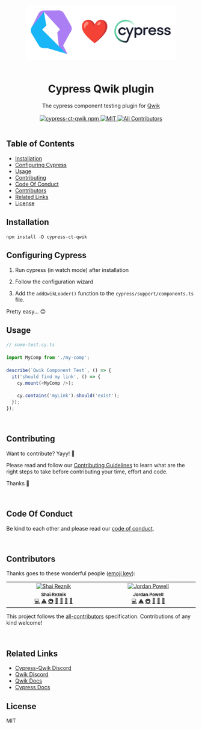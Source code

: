 <p align="center">
<br/>
  <img width="400" src="./assets/cypress-qwik.png" alt="Qwik loves Cypress">
  <br/>
  <br/>
</p>

<h1 align='center'>Cypress Qwik plugin</h1>

<div align='center'>
  The cypress component testing plugin for <a href='https://github.com/BuilderIO/qwik'>Qwik</a>
  <br><br>

  <a href='https://img.shields.io/npm/v/cypress-ct-qwik?label=npm%20version'>
  <img src='https://img.shields.io/npm/v/cypress-ct-qwik?label=npm%20version' alt='cypress-ct-qwik npm'>
  </a>
  <a href='https://opensource.org/licenses/MIT'>
  <img src='https://img.shields.io/badge/License-MIT-green.svg' alt='MIT'>
  </a>
  <a href='#contributors'>
  <img src='https://img.shields.io/badge/all_contributors-1-orange.svg?style=flat-square' alt='All Contributors'>
  </a>

</div>
<br>

## Table of Contents

- [Installation](#installation)
- [Configuring Cypress](#configuring-cypress)
- [Usage](#usage)
- [Contributing](#contributing)
- [Code Of Conduct](#code-of-conduct)
- [Contributors](#contributors)
- [Related Links](#related-links)
- [License](#license)

## Installation

```console
npm install -D cypress-ct-qwik
```

## Configuring Cypress

1. Run cypress (in watch mode) after installation

2. Follow the configuration wizard

3. Add the `addQwikLoader()` function to the `cypress/support/components.ts` file.

Pretty easy... 😊

## Usage

```ts
// some-test.cy.ts

import MyComp from './my-comp';

describe(`Qwik Component Test`, () => {
  it('should find my link', () => {
    cy.mount(<MyComp />);

    cy.contains('myLink').should('exist');
  });
});
```

<br/>

## Contributing

Want to contribute? Yayy! 🎉

Please read and follow our [Contributing Guidelines](CONTRIBUTING.md) to learn what are the right steps to take before contributing your time, effort and code.

Thanks 🙏

<br/>

## Code Of Conduct

Be kind to each other and please read our [code of conduct](CODE_OF_CONDUCT.md).

<br/>

## Contributors

Thanks goes to these wonderful people ([emoji key](https://allcontributors.org/docs/en/emoji-key)):

<!-- ALL-CONTRIBUTORS-LIST:START - Do not remove or modify this section -->
<!-- prettier-ignore-start -->
<!-- markdownlint-disable -->
<table>
  <tbody>
    <tr>
      <td align="center" valign="top" width="14.28%"><a href="https://hirez.io/?utm_source=github&utm_medium=link&utm_campaign=cypress-qwik"><img src="https://avatars1.githubusercontent.com/u/1430726?v=4?s=100" width="100px;" alt="Shai Reznik"/><br /><sub><b>Shai Reznik</b></sub></a><br /><a href="https://github.com/qwikifiers/cypress-qwik/commits?author=shairez" title="Code">💻</a> <a href="https://github.com/qwikifiers/cypress-qwik/commits?author=shairez" title="Tests">⚠️</a> <a href="#infra-shairez" title="Infrastructure (Hosting, Build-Tools, etc)">🚇</a> <a href="https://github.com/qwikifiers/cypress-qwik/commits?author=shairez" title="Documentation">📖</a> <a href="#maintenance-shairez" title="Maintenance">🚧</a> <a href="https://github.com/qwikifiers/cypress-qwik/pulls?q=is%3Apr+reviewed-by%3Ashairez" title="Reviewed Pull Requests">👀</a> <a href="#ideas-shairez" title="Ideas, Planning, & Feedback">🤔</a></td>
      <td align="center" valign="top" width="14.28%"><a href="https://github.com/jordanpowell88"><img src="https://avatars.githubusercontent.com/u/3605268?v=4?s=100" width="100px;" alt="Jordan Powell"/><br /><sub><b>Jordan Powell</b></sub></a><br /><a href="https://github.com/qwikifiers/cypress-qwik/commits?author=jordanpowell88" title="Code">💻</a> <a href="https://github.com/qwikifiers/cypress-qwik/commits?author=jordanpowell88" title="Tests">⚠️</a> <a href="#infra-jordanpowell88" title="Infrastructure (Hosting, Build-Tools, etc)">🚇</a> <a href="https://github.com/qwikifiers/cypress-qwik/pulls?q=is%3Apr+reviewed-by%3Ajordanpowell88" title="Reviewed Pull Requests">👀</a> <a href="#ideas-jordanpowell88" title="Ideas, Planning, & Feedback">🤔</a> <a href="#maintenance-jordanpowell88" title="Maintenance">🚧</a></td>
    </tr>
  </tbody>
</table>

<!-- markdownlint-restore -->
<!-- prettier-ignore-end -->

<!-- ALL-CONTRIBUTORS-LIST:END -->

This project follows the [all-contributors](https://github.com/all-contributors/all-contributors) specification. Contributions of any kind welcome!

<br/>

## Related Links

- [Cypress-Qwik Discord](https://discord.gg/PVWUUejrez)
- [Qwik Discord](https://qwik.builder.io/chat)
- [Qwik Docs](https://qwik.builder.io/)
- [Cypress Docs](https://www.cypress.io/)

## License

MIT
